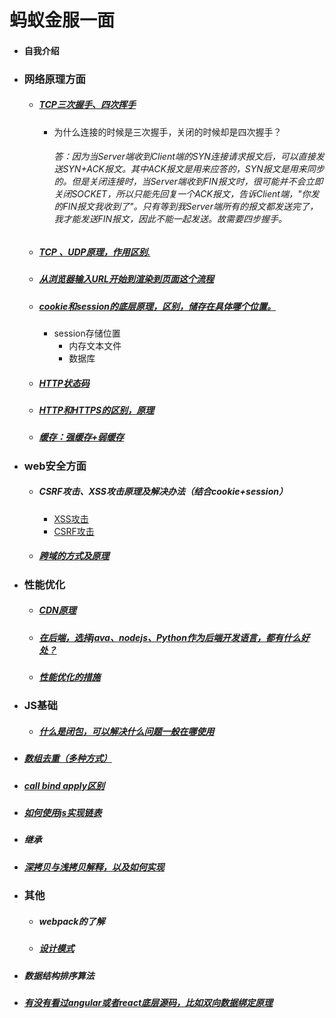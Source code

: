 # 蚂蚁金服一面
- #### 自我介绍

- ### 网络原理方面

  - ##### [TCP三次握手、四次挥手](https://baijiahao.baidu.com/s?id=1596016296668694374&wfr=spider&for=pc)

    - 为什么连接的时候是三次握手，关闭的时候却是四次握手？

      ###### 答：因为当Server端收到Client端的SYN连接请求报文后，可以直接发送SYN+ACK报文。其中ACK报文是用来应答的，SYN报文是用来同步的。但是关闭连接时，当Server端收到FIN报文时，很可能并不会立即关闭SOCKET，所以只能先回复一个ACK报文，告诉Client端，"你发的FIN报文我收到了"。只有等到我Server端所有的报文都发送完了，我才能发送FIN报文，因此不能一起发送。故需要四步握手。

  - ##### [TCP 、UDP原理，作用区别.](https://www.cnblogs.com/xiaomayizoe/p/5258754.html)

  - ##### [从浏览器输入URL开始到渲染到页面这个流程](https://www.cnblogs.com/KevinGeorge/p/10198505.html)

  - ##### [cookie和session的底层原理，区别，储存在具体哪个位置。](https://www.cnblogs.com/endlessdream/p/4699273.html)

    - session存储位置
      - 内存文本文件
      - 数据库

  - ##### [HTTP状态码](https://github.com/huyaocode/webKnowledge/blob/master/%E7%BD%91%E7%BB%9C/HTTP.md)

  - ##### [HTTP和HTTPS的区别，原理](https://www.cnblogs.com/wudaoyongchang/p/6253451.html)

  - ##### [缓存：强缓存+弱缓存](https://segmentfault.com/a/1190000008956069)

- ### web安全方面

  - ##### CSRF攻击、XSS攻击原理及解决办法（结合cookie+session）

    - [XSS攻击](https://www.jianshu.com/p/630363a28549)
    - [CSRF攻击](https://www.cnblogs.com/phpstudy2015-6/p/6771239.html)

  - ##### [跨域的方式及原理](https://segmentfault.com/a/1190000011145364)

- ### 性能优化

  - ##### [CDN原理](https://www.cnblogs.com/Ron-Zheng/p/webclientCdn.html)

  - ##### [在后端，选择java、nodejs、Python作为后端开发语言，都有什么好处？](https://blog.csdn.net/herobacking/article/details/82721242)

  - ##### [性能优化的措施](https://www.cnblogs.com/MarcoHan/p/5295398.html)

- ### JS基础

  - ##### [什么是闭包，可以解决什么问题一般在哪使用](https://www.cnblogs.com/171220-barney/p/8552370.html)


- ##### [数组去重（多种方式）](https://blog.csdn.net/qq_38989725/article/details/81006998)

- ##### [call  bind   apply区别](https://blog.csdn.net/wyyandyou_6/article/details/81488103)

- ##### [如何使用js实现链表](https://www.cnblogs.com/EganZhang/p/6594830.html)

- ##### 继承

- ##### [深拷贝与浅拷贝解释，以及如何实现](https://www.cnblogs.com/echolun/p/7889848.html)

- ### 其他

  - ##### webpack的了解

  - ##### [设计模式](https://www.cnblogs.com/yangguoe/p/8459312.html)


- ##### 数据结构排序算法

- ##### [有没有看过angular或者react底层源码，比如双向数据绑定原理](https://blog.csdn.net/momdiy/article/details/78856878)

